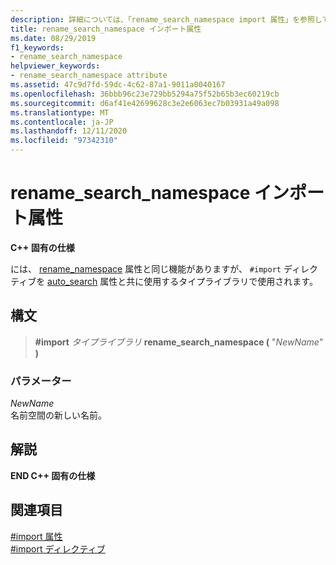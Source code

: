 ```yaml
---
description: 詳細については、「rename_search_namespace import 属性」を参照してください。
title: rename_search_namespace インポート属性
ms.date: 08/29/2019
f1_keywords:
- rename_search_namespace
helpviewer_keywords:
- rename_search_namespace attribute
ms.assetid: 47c9d7fd-59dc-4c62-87a1-9011a0040167
ms.openlocfilehash: 36bbb96c23e729bb5294a75f52b65b3ec60219cb
ms.sourcegitcommit: d6af41e42699628c3e2e6063ec7b03931a49a098
ms.translationtype: MT
ms.contentlocale: ja-JP
ms.lasthandoff: 12/11/2020
ms.locfileid: "97342310"
---
```

# <a name="rename_search_namespace-import-attribute"></a>rename_search_namespace インポート属性

**C++ 固有の仕様**

には、 [rename_namespace](../preprocessor/rename-namespace.md) 属性と同じ機能がありますが、 `#import` ディレクティブを [auto_search](../preprocessor/auto-search.md) 属性と共に使用するタイプライブラリで使用されます。

## <a name="syntax"></a>構文

> **#import** *タイプライブラリ* **rename_search_namespace (** "*NewName*" **)**

### <a name="parameters"></a>パラメーター

*NewName*\
名前空間の新しい名前。

## <a name="remarks"></a>解説

**END C++ 固有の仕様**

## <a name="see-also"></a>関連項目

[#import 属性](../preprocessor/hash-import-attributes-cpp.md)\
[#import ディレクティブ](../preprocessor/hash-import-directive-cpp.md)
